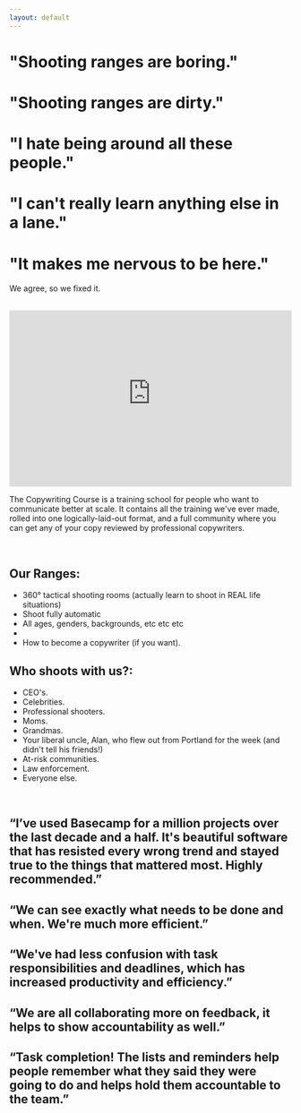 ```yaml
---
layout: default
---
```


# "Shooting ranges are boring."
# "Shooting ranges are dirty."
# "I hate being around all these people."
# "I can't really learn anything else in a lane."
# "It makes me nervous to be here."

We agree, so we fixed it.

<br>

<iframe width="100%" height="315" src="https://www.youtube-nocookie.com/embed/0hQftUDphjU" frameborder="0" allow="accelerometer; autoplay; clipboard-write; encrypted-media; gyroscope; picture-in-picture" allowfullscreen></iframe>

<br>

The Copywriting Course is a training school for people who want to communicate better at scale. It contains all the training we've ever made, rolled into one logically-laid-out format, and a full community where you can get any of your copy reviewed by professional copywriters.

<br>

## Our Ranges:
 
- 360° tactical shooting rooms (actually learn to shoot in REAL life situations)
- Shoot fully automatic
- All ages, genders, backgrounds, etc etc etc 
- 
- How to become a copywriter (if you want).

## Who shoots with us?:

- CEO's.
- Celebrities.
- Professional shooters.
- Moms. 
- Grandmas.
- Your liberal uncle, Alan, who flew out from Portland for the week (and didn't tell his friends!)
- At-risk communities.
- Law enforcement. 
- Everyone else.


<br>

## “I’ve used Basecamp for a million projects over the last decade and a half. It's beautiful software that has resisted every wrong trend and stayed true to the things that mattered most. Highly recommended.”

## “We can see exactly what needs to be done and when. We're much more efficient.”

## “We've had less confusion with task responsibilities and deadlines, which has increased productivity and efficiency.”

## “We are all collaborating more on feedback, it helps to show accountability as well.”

## “Task completion! The lists and reminders help people remember what they said they were going to do and helps hold them accountable to the team.”
